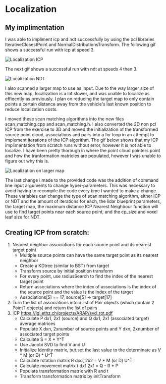 # Localization

## My implimentation

 I was able to impliment icp and ndt successfully by using the pcl libraries IterativeClosestPoint and NormalDistributionsTransform. The following gif shows a successful run with icp at speed 3. 

 ![Localization ICP](images/Localization1.gif)

 The next gif shows a successful run with ndt at speeds 4 then 3.

 ![Localization NDT](images/Localization_ndt_4-3.gif)

 I also scanned a larger map to use as input. Due to the way larger size of this new map, localization is a lot slower, and was unable to localize as effiecntly as previously. I plan on reducing the target map to only contain points a certain distance away from the vehicle's last known position to reduce localization costs. 

 I moved these scan matching algorithms into the new files scan_matching.cpp and scan_matching.h. I also converted the 2D non pcl ICP from the exercise to 3D and moved the initialization of the transformed source point cloud, associations and pairs into a for loop in an attempt to implement iterations of the ICP algorithm. The gif below shows that my ICP implimentation from scratch runs without error, however it is not able to localize. I have been pretty thorough in where the point cloud pointers point and how the tranformation matricies are populated, however I was unable to figure out why this is.

 ![Localization on larger map](images/Localization_ndt_3_loop.gif)

 The last change I made to the provided code was the addition of command line input arguments to change hyper-parameters. This was necessary to avoid having to recompile the code every time I wanted to make a change. These variables can change the type of scan matching algorithm, either ICP or NDT and the amount of iterations for each, the lidar blueprint parameters, the target map, the maximum distance ICP Nearest Neighbour function will use to find target points near each source point, and the cp_size and voxel leaf size for NDT. 


## Creating ICP from scratch:

1. Nearest neighbor associations for each source point and its nearest target point
    - Multiple source points can have the same target point as its nearest neighbor
    - Create a KDtree (similar to BST) from target
    - Transform source by initial position transform
    - For every point, use radiusSearch to find the index of the nearest target point
    - Return associations where the index of associations is the index of the source point and the value is the index of the target
    - Associations[5] == 17, source[5] -> target[17]
2. Turn the list of associations into a list of Pair objects (which contain 2 PointT objects) and return the list of pairs
3. ICP https://igl.ethz.ch/projects/ARAP/svd_rot.pdf
    - Calculate P dx1, 2x1 (source) and Q dx1, 2x1 (associated target) average matrices  
    - Populate X dxn, 2xnumber of source points and Y dxn, 2xnumber of associated target points
    - Calculate S = X * Y^T
    - Use Jacobi SVD to find V and U
    - Initialize Identity matrix, but set the last value to the determinate as V * M (or D) * U^T
    - Calculate rotation matrix R dxd, 2x2 = V * M (or D) U^T
    - Calculate movement matrix t dx1 2x1 = Q - R * P
    - Populate transformation matrix with R and t
    - Transform transformation matrix by initTransform

